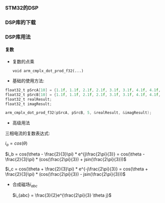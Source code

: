 
### STM32的DSP

### DSP库的下载

### DSP库用法

#### 复数

- 复数的点乘
  
    `void arm_cmplx_dot_prod_f32(...)`
- 基础的使用方法:

```C
float32_t pSrcA[10] = {1.1f, 1.1f, 2.1f, 2.1f, 3.1f, 3.1f, 4.1f, 4.1f, 5.1f, 5.1f};
float32_t pSrcB[10] = {1.1f, 1.1f, 2.1f, 2.1f, 3.1f, 3.1f, 4.1f, 4.1f, 5.1f, 5.1f};
float32_t realResult;
float32_t imagResult;

arm_cmplx_dot_prod_f32(pSrcA, pSrcB, 5, &realResult, &imagResult);
```

- 高级用法

三相电流的复数表达式:

$i_a = cos(\theta)$

$i_b = cos(\theta - \frac{2}{3}\pi) * e^{j\frac{2\pi}{3}} = cos(\theta - \frac{2}{3}\pi) * (cos(\frac{2\pi}{3}) + jsin(\frac{2\pi}{3}))$

$i_c = cos(\theta + \frac{2}{3}\pi) * e^{-j\frac{2\pi}{3}} = cos(\theta + \frac{2}{3}\pi) * (cos(\frac{2\pi}{3}) - jsin(\frac{2\pi}{3}))$

- 合成磁场$i_{abc}$

    $i_{abc} = \frac{3}{2}e^{\frac{2\pi}{3} \theta j}$



